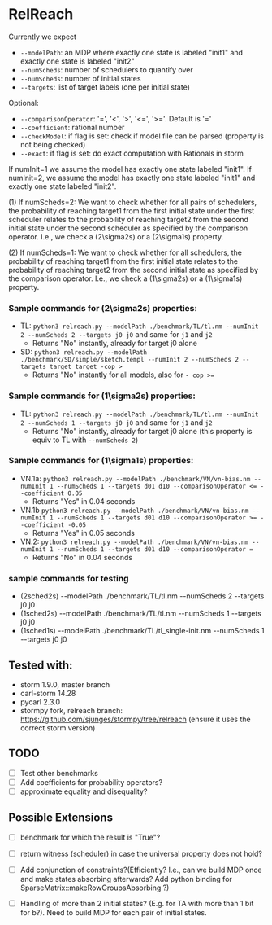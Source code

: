 # RelReach

Currently we expect
- ```--modelPath```: an MDP where exactly one state is labeled "init1" and exactly one state is labeled "init2"
- ```--numScheds```: number of schedulers to quantify over
- ```--numScheds```: number of initial states
- ```--targets```: list of target labels (one per initial state)

Optional:
- ```--comparisonOperator```: '=', '<', '>', '<=', '>='. Default is '='
- ```--coefficient```: rational number
- ```--checkModel```: if flag is set: check if model file can be parsed (property is not being checked)
- ```--exact```: if flag is set: do exact computation with Rationals in storm

If numInit=1 we assume the model has exactly one state labeled "init1". 
If numInit=2, we assume the model has exactly one state labeled "init1" and exactly one state labeled "init2".

(1) If numScheds=2:
We want to check whether for all pairs of schedulers, the probability of reaching target1 from the first initial state under the first scheduler relates to the probability of reaching target2 from the second initial state under the second scheduler as specified by the comparison operator.
I.e., we check a (2\sigma2s) or a (2\sigma1s) property.

(2) If numScheds=1:
We want to check whether for all schedulers, the probability of reaching target1 from the first initial state relates to the probability of reaching target2 from the second initial state as specified by the comparison operator.
I.e., we check a (1\sigma2s) or a (1\sigma1s) property.


### Sample commands for (2\sigma2s) properties:
- TL: ```python3 relreach.py --modelPath ./benchmark/TL/tl.nm --numInit 2 --numScheds 2 --targets j0 j0``` and same for ```j1``` and ```j2```
  - Returns "No" instantly, already for target j0 alone
- SD: ```python3 relreach.py --modelPath ./benchmark/SD/simple/sketch.templ --numInit 2 --numScheds 2 --targets target target -cop >```
  - Returns "No" instantly for all models, also for ```- cop >=```

### Sample commands for (1\sigma2s) properties:
- TL: ```python3 relreach.py --modelPath ./benchmark/TL/tl.nm --numInit 2 --numScheds 1 --targets j0 j0``` and same for ```j1``` and ```j2```
  - Returns "No" instantly, already for target j0 alone (this property is equiv to TL with ```--numScheds 2```)

### Sample commands for (1\sigma1s) properties:
- VN.1a: ```python3 relreach.py --modelPath ./benchmark/VN/vn-bias.nm --numInit 1 --numScheds 1 --targets d01 d10 --comparisonOperator <= --coefficient 0.05``` 
  - Returns "Yes" in 0.04 seconds
- VN.1b ```python3 relreach.py --modelPath ./benchmark/VN/vn-bias.nm --numInit 1 --numScheds 1 --targets d01 d10 --comparisonOperator >= --coefficient -0.05```
  - Returns "Yes" in 0.05 seconds
- VN.2: ```python3 relreach.py --modelPath ./benchmark/VN/vn-bias.nm --numInit 1 --numScheds 1 --targets d01 d10 --comparisonOperator =``` 
  - Returns "No" in 0.04 seconds

### sample commands for testing
- (2sched2s) --modelPath ./benchmark/TL/tl.nm --numScheds 2 --targets j0 j0
- (1sched2s) --modelPath ./benchmark/TL/tl.nm --numScheds 1 --targets j0 j0
- (1sched1s) --modelPath ./benchmark/TL/tl_single-init.nm --numScheds 1 --targets j0 j0

## Tested with:
- storm 1.9.0, master branch
- carl-storm 14.28
- pycarl 2.3.0
- stormpy fork, relreach branch: https://github.com/sjunges/stormpy/tree/relreach (ensure it uses the correct storm version)

## TODO
- [ ] Test other benchmarks
- [ ] Add coefficients for probability operators?
- [ ] approximate equality and disequality? 

## Possible Extensions
- [ ] benchmark for which the result is "True"?
- [ ] return witness (scheduler) in case the universal property does not hold?
- [ ] Add conjunction of constraints?(Efficiently? I.e., can we build MDP once and make states absorbing afterwards? Add python binding for SparseMatrix::makeRowGroupsAbsorbing ?)
- [ ] Handling of more than 2 initial states? (E.g. for TA with more than 1 bit for b?). Need to build MDP for each pair of initial states.

